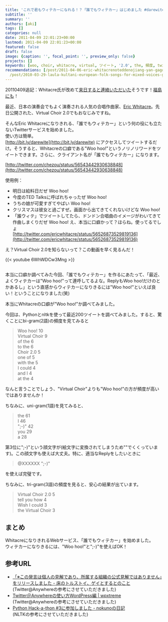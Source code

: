 ```yaml
---
title: 'これで君もウィテカーになれる！？「誰でもウィテカー」はじめました #darewite'
subtitle: ''
summary: ''
authors: [aki]
tags: []
categories: null
date: 2011-04-09 22:01:23+00:00
lastmod: 2011-04-09 22:01:23+00:00
featured: false
draft: false
image: {caption: '', focal_point: '', preview_only: false}
projects: []
keywords: [woo, choir, whitacre, virtual, ツイート, '2.0', the, 頻度, twitter, eric]
recommendations: [/post/2011-04-06-eric-whitacrenoteddenojiang-yan-gagong-kai/, /post/2010-04-21-eric-witacrenovirtual-choirgaqi-i-korehari-ben-noamatiyuademoguang-marubeki/,
  /post/2010-03-29-laula-kultani-european-folk-songs-for-mixed-voices-gautinikita/]
---
```

20110409追記：Whitacre氏が改めて[来日すると連絡いただいた](http://twitter.com/hanagoro/status/56563103596412928)そうです！[福島にも](http://twitter.com/hanagoro/status/56563939382804481)！

最近、日本の演奏会でもよく演奏される人気の合唱作曲家、[Eric Whitacre](http://twitter.com/ericwhitacre)。先日公開された、Virtual Choir 2.0でもおなじみですね。

そんなEric Whitacreになりきれる、「誰でもウィテカー」という何の役にも立たないTwitterサービスを始めました。  
使い方は簡単。  
[http://bit.ly/darewite](http://bit.ly/darewite) にアクセスしてツイートするだけ。そうすると、Whitacreの口癖である"Woo hoo!"というノリノリワードをツイートできます。さらに、クライアント名が「誰でもウィテカー」になります。

[http://twitter.com/chezou/status/56543442930638848](http://twitter.com/chezou/status/56543442930638848)

使用例：

- 明日は給料日だぜ Woo hoo!
- 今度のTED Talksに呼ばれちゃったぜ Woo hoo!
- うちの娘が可愛すぎてやばい Woo hoo!
- クリスマスは彼女と過ごすぜ。画面から出てきてくれないけどな Woo hoo!
- 「誰ウィテ」でツイートしてたら、ドンドン合唱曲のイメージがわいてきて作曲しまくりだぜ Woo hoo!
え、本当に口癖かって？ほらね。使ってるでしょ  
[http://twitter.com/ericwhitacre/status/56526873529819136](http://twitter.com/ericwhitacre/status/56526873529819136)

え？Virtual Choir 2.0を知らないって？この動画を早く見るんだ！

{{< youtube 6WhWDCw3Mng >}}

## 

本当に口癖か調べてみた今回、「誰でもウィテカー」を作るにあたって、「最近、よくウィテカーは"Woo hoo!"って連呼してるよな。ReplyもWoo hoo!だけのとかあるし」という直感からウィテカーになりきるには"Woo hoo!"といえば良い！ということになりました(笑)

本当にWhitacreの口癖が"Woo hoo!"か調べてみました。

今回は、Pythonとnltkを使って最近200ツイートを調べてみました。すると、驚くことにbi-gram(2語)の頻度を見てみると

> Woo hoo! 10  
> Virtual Choir 9  
> of the 6  
> to the 6  
> Choir 2.0 5  
> one of 5  
> with the 5  
> I could 4  
> and I 4  
> at the 4

なんと言うことでしょう、"Virtual Choir"よりも"Woo hoo!"の方が頻度が高いではありませんか！

ちなみに、uni-gram(1語)を見てみると、

> the 61  
> I 46  
> ";-)" 42  
> you 29  
> a 28

第3位に";-)"という顔文字が(絵文字に変換されてしまうため""でくくっています)。この顔文字も使えば大丈夫。特に、適当なReplyをしたいときに

> @XXXXXX  ";-)"

を使えば完璧です。

ちなみに、tri-gram(3語)の頻度を見ると、安心の結果が出ています。

> Virtual Choir 2.0 5  
> tell you how 4  
> Wish I could 3  
> the Virtual Choir 3

## まとめ
WhitacreになりきれるWebサービス、「誰でもウィテカー」を始めました。  
ウィテカーになりきるには、"Woo hoo!"と";-)"を使えばOK！
## 参考URL

- [「※この発言は個人の見解であり、所属する組織の公式見解ではありません」をリリースしました - 床のトルストイ、ゲイとするとのこと](http://d.hatena.ne.jp/mirakui/20110220/1298213272)(Twitter@Anywhereの参考にさせていただきました)
- [Twitter＠Anywhereの使い方WordPress編  |  wpxtreme](http://wpxtreme.jp/how-to-use-twitter-at-anywhere-with-wordpress)  
(Twitter@Anywhereの参考にさせていただきました)
- [Python Hack-a-thon #3に参加しました - nokunoの日記](http://d.hatena.ne.jp/nokuno/20100123/1264239192)  
(NLTKの参考にさせていただきました)

